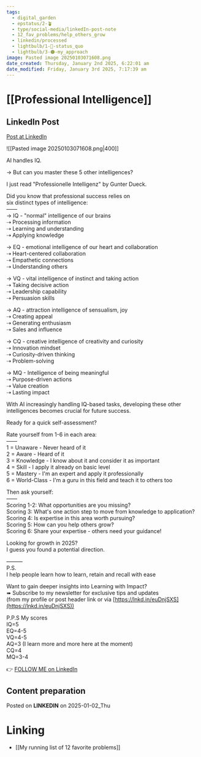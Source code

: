 ```yaml
---
tags:
  - digital_garden
  - epstatus/2-🪴
  - type/social-media/linkedIn-post-note
  - 12_fav_problems/help_others_grow
  - linkedin/processed
  - lightbulb/1-🔴-status_quo
  - lightbulb/3-🟠-my_approach
image: Pasted image 20250103071608.png
date_created: Thursday, January 2nd 2025, 6:22:01 am
date_modified: Friday, January 3rd 2025, 7:17:39 am
---
```

# [[Professional Intelligence]]
## LinkedIn Post
[Post at LinkedIn](https://www.linkedin.com/posts/sebastiankamilli_ai-handles-iq-but-can-you-master-these-activity-7280478088776323072-s49R?utm_source=share&utm_medium=member_desktop)

![[Pasted image 20250103071608.png|400]]

AI handles IQ.  
  
→ But can you master these 5 other intelligences?  
  
I just read "Professionelle Intelligenz" by Gunter Dueck.  
  
Did you know that professional success relies on  
six distinct types of intelligence:  
——  
→ IQ - "normal" intelligence of our brains  
⇢ Processing information  
⇢ Learning and understanding  
⇢ Applying knowledge  
  
→ EQ - emotional intelligence of our heart and collaboration  
⇢ Heart-centered collaboration  
⇢ Empathetic connections  
⇢ Understanding others  
  
→ VQ - vital intelligence of instinct and taking action  
⇢ Taking decisive action  
⇢ Leadership capability  
⇢ Persuasion skills  
  
→ AQ - attraction intelligence of sensualism, joy  
⇢ Creating appeal  
⇢ Generating enthusiasm  
⇢ Sales and influence  
  
→ CQ - creative intelligence of creativity and curiosity  
⇢ Innovation mindset  
⇢ Curiosity-driven thinking  
⇢ Problem-solving  
  
→ MQ - Intelligence of being meaningful  
⇢ Purpose-driven actions  
⇢ Value creation  
⇢ Lasting impact  
  
With AI increasingly handling IQ-based tasks, developing these other intelligences becomes crucial for future success.  
  
Ready for a quick self-assessment?  
  
Rate yourself from 1-6 in each area:  
——  
1 = Unaware - Never heard of it  
2 = Aware - Heard of it  
3 = Knowledge - I know about it and consider it as important  
4 = Skill - I apply it already on basic level  
5 = Mastery - I'm an expert and apply it professionally  
6 = World-Class - I'm a guru in this field and teach it to others too  

Then ask yourself:  
——  
Scoring 1-2: What opportunities are you missing?  
Scoring 3: What's one action step to move from knowledge to application?  
Scoring 4: Is expertise in this area worth pursuing?  
Scoring 5: How can you help others grow?  
Scoring 6: Share your expertise - others need your guidance!  
  
Looking for growth in 2025?  
I guess you found a potential direction.  

———  
P.S.  
I help people learn how to learn, retain and recall with ease  
  
Want to gain deeper insights into Learning with Impact?  
➠ Subscribe to my newsletter for exclusive tips and updates  
(from my profile or post header link or via [https://lnkd.in/euDnjSXS](https://lnkd.in/euDnjSXS))  
  
P.P.S My scores  
IQ=5  
EQ=4-5  
VQ=4-5  
AQ=3 (I learn more and more here at the moment)  
CQ=4  
MQ=3-4

👉 [FOLLOW ME on LinkedIn](https://www.linkedin.com/comm/mynetwork/discovery-see-all?usecase=PEOPLE_FOLLOWS&followMember=sebastiankamilli)

## Content preparation

Posted on **LINKEDIN** on 2025-01-02_Thu
# Linking
+ [[My running list of 12 favorite problems]]